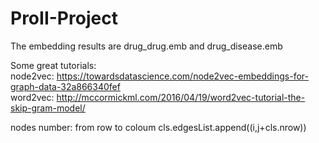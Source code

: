 # ProII-Project

The embedding results are drug_drug.emb and drug_disease.emb

Some great tutorials:                      
node2vec: https://towardsdatascience.com/node2vec-embeddings-for-graph-data-32a866340fef            
word2vec: http://mccormickml.com/2016/04/19/word2vec-tutorial-the-skip-gram-model/

nodes number: from row to coloum 
cls.edgesList.append((i,j+cls.nrow))

